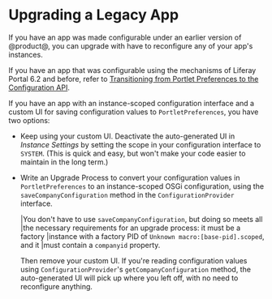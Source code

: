 # Upgrading a Legacy App

If you have an app was made configurable under an earlier version of @product@,
you can upgrade with have to reconfigure any of your app's instances.

If you have an app that was configurable using the mechanisms of Liferay Portal
6.2 and before, refer to 
[Transitioning from Portlet Preferences to the Configuration API](/develop/tutorials/-/knowledge_base/7-0/transitioning-from-portlet-preferences-to-the-configuration-api).

If you have an app with an instance-scoped configuration interface and a custom
UI for saving configuration values to `PortletPreferences`, you have two
options:

-   Keep using your custom UI. Deactivate the auto-generated UI in *Instance
    Settings* by setting the scope in your configuration interface to `SYSTEM`.
    (This is quick and easy, but won't make your code easier to maintain in the
    long term.)

-   Write an Upgrade Process to convert your configuration values in
    `PortletPreferences` to an instance-scoped OSGi configuration, using the
    `saveCompanyConfiguration` method in the `ConfigurationProvider` interface.

    |You don't have to use `saveCompanyConfiguration`, but doing so meets all
    |the necessary requirements for an upgrade process: it must be a factory
    |instance with a factory PID of `Unknown macro:[base-pid].scoped`, and it
    |must contain a `companyid` property.

    Then remove your custom UI. If you're reading configuration values
    using `ConfigurationProvider`'s `getCompanyConfiguration` method, the
    auto-generated UI will pick up where you left off, with no need to
    reconfigure anything.
